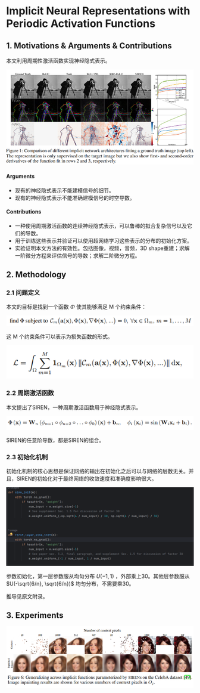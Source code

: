 # Implicit Neural Representations with Periodic Activation Functions

## 1. Motivations & Arguments & Contributions

本文利用周期性激活函数实现神经隐式表示。

![img](res/053/004.PNG)

#### Arguments

* 现有的神经隐式表示不能建模信号的细节。
* 现有的神经隐式表示不能准确建模信号的时空导数。

#### Contributions

* 一种使用周期激活函数的连续神经隐式表示，可以鲁棒的拟合复杂信号以及它们的导数。
* 用于训练这些表示并验证可以使用超网络学习这些表示的分布的初始化方案。
* 实验证明本文方法的有效性。包括图像，视频，音频，3D shape重建；求解一阶微分方程来评估信号的导数；求解二阶微分方程。

## 2. Methodology

### 2.1 问题定义

本文的目标是找到一个函数 $\Phi$ 使其能够满足 M 个约束条件：  

![img](res/053/001.PNG)

这 M 个约束条件可以表示为损失函数的形式。  

![img](res/053/002.PNG)

### 2.2 周期激活函数

本文提出了SIREN，一种周期激活函数用于神经隐式表示。

![img](res/053/003.PNG)

SIREN的任意阶导数，都是SIREN的组合。

### 2.3 初始化机制

初始化机制的核心思想是保证网络的输出在初始化之后可以与网络的层数无关。并且，SIREN的初始化对于最终网络的收敛速度和准确度影响很大。

![img](res/053/006.PNG)

参数初始化，第一层参数服从均匀分布 $U(-1, 1)$ ，外部乘上30。其他层参数服从 $U(-\sqrt{6/n}, \sqrt{6/n})$ 均匀分布，不需要乘30。

推导见原文附录。

## 3. Experiments

![img](res/053/005.PNG)

